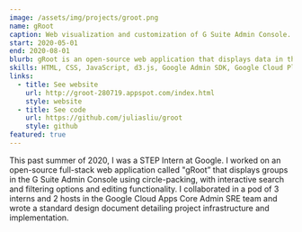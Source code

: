 ```yaml
---
image: /assets/img/projects/groot.png
name: gRoot
caption: Web visualization and customization of G Suite Admin Console. Google STEP Intern 2020 Capstone Project
start: 2020-05-01
end: 2020-08-01
blurb: gRoot is an open-source web application that displays data in the G Suite Admin Console with search and filtering options and editing functionality. Organizational units are visualized in a top-down interactive tree diagram, groups in a zoomable circle-packing graph, and users in a zoomable tree-map.
skills: HTML, CSS, JavaScript, d3.js, Google Admin SDK, Google Cloud Platform (GCP), Apache Maven, Jasmine testing
links:
  - title: See website
    url: http://groot-280719.appspot.com/index.html
    style: website
  - title: See code
    url: https://github.com/juliasliu/groot
    style: github
featured: true
---
```

This past summer of 2020, I was a STEP Intern at Google. I worked on an open-source full-stack web application called "gRoot” that displays groups in the G Suite Admin Console using circle-packing, with interactive search and filtering options and editing functionality. I collaborated in a pod of 3 interns and 2 hosts in the Google Cloud Apps Core Admin SRE team and wrote a standard design document detailing project infrastructure and implementation.
